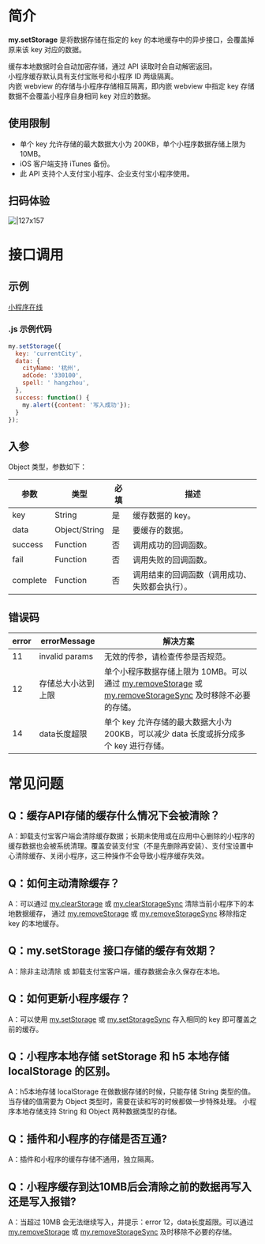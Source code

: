 # 简介

**my.setStorage** 是将数据存储在指定的 key 的本地缓存中的异步接口，会覆盖掉原来该 key 对应的数据。


缓存本地数据时会自动加密存储，通过 API 读取时会自动解密返回。   
小程序缓存默认具有支付宝账号和小程序 ID 两级隔离。   
内嵌 webview 的存储与小程序存储相互隔离，即内嵌 webview 中指定 key 存储数据不会覆盖小程序自身相同 key 对应的数据。

## 使用限制
- 单个 key 允许存储的最大数据大小为 200KB，单个小程序数据存储上限为 10MB。
- iOS 客户端支持 iTunes 备份。
- 此 API 支持个人支付宝小程序、企业支付宝小程序使用。

## 扫码体验
![|127x157](https://gw.alipayobjects.com/zos/skylark-tools/public/files/2903725b254087040533640ca9de06a1.jpeg#align=left&display=inline&height=157&margin=%5Bobject%20Object%5D&originHeight=157&originWidth=127&status=done&style=none&width=127)

# 接口调用

## 示例
[小程序在线](https://opendocs.alipay.com/examples/e4f97280-1e31-4262-a4ee-498a786dd4a0) 

### .js 示例代码
```javascript
my.setStorage({
  key: 'currentCity',
  data: {
    cityName: '杭州',
    adCode: '330100',
    spell: ' hangzhou',
  },
  success: function() {
    my.alert({content: '写入成功'});
  }
});
```

## 入参
Object 类型，参数如下：

| **参数** | **类型** | **必填** | **描述** |
| --- | --- | --- | --- |
| key | String | 是 | 缓存数据的 key。 |
| data | Object/String | 是 | 要缓存的数据。 |
| success | Function | 否 | 调用成功的回调函数。 |
| fail | Function | 否 | 调用失败的回调函数。 |
| complete | Function | 否 | 调用结束的回调函数（调用成功、失败都会执行）。 |


## 错误码



| **error** | **errorMessage** | **解决方案** |
| --- | --- | --- |
| 11 | invalid params | 无效的传参，请检查传参是否规范。| 
| 12 | 存储总大小达到上限 | 单个小程序数据存储上限为 10MB。可以通过 [my.removeStorage](https://opendocs.alipay.com/mini/api/of9hze) 或 [my.removeStorageSync](https://opendocs.alipay.com/mini/api/ytfrk4) 及时移除不必要的存储。| 
| 14 | data长度超限 | 单个 key 允许存储的最大数据大小为 200KB，可以减少 data 长度或拆分成多个 key 进行存储。| 



# 常见问题

## Q：缓存API存储的缓存什么情况下会被清除？
A：卸载支付宝客户端会清除缓存数据；长期未使用或在应用中心删除的小程序的缓存数据也会被系统清理。覆盖安装支付宝（不是先删除再安装）、支付宝设置中心清除缓存、关闭小程序，这三种操作不会导致小程序缓存失效。
 
## Q：如何主动清除缓存？
A：可以通过 [my.clearStorage](https://opendocs.alipay.com/mini/api/storage) 或 [my.clearStorageSync](https://opendocs.alipay.com/mini/api/ulv85u) 清除当前小程序下的本地数据缓存， 通过 [my.removeStorage](https://opendocs.alipay.com/mini/api/of9hze) 或 [my.removeStorageSync](https://opendocs.alipay.com/mini/api/ytfrk4) 移除指定 key 的本地缓存。

## Q：my.setStorage 接口存储的缓存有效期？
A：除非主动清除 或 卸载支付宝客户端，缓存数据会永久保存在本地。

## Q：如何更新小程序缓存？
A：可以使用 [my.setStorage](https://opendocs.alipay.com/mini/api/eocm6v) 或 [my.setStorageSync](https://opendocs.alipay.com/mini/api/cog0du) 存入相同的 key 即可覆盖之前的缓存。

## Q：小程序本地存储 setStorage 和 h5 本地存储 localStorage 的区别。
A：h5本地存储 localStorage 在做数据存储的时候，只能存储 String 类型的值。当存储的值需要为 Object 类型时，需要在读和写的时候都做一步特殊处理。
  小程序本地存储支持 String 和 Object 两种数据类型的存储。

## Q：插件和小程序的存储是否互通?
A：插件和小程序的缓存存储不通用，独立隔离。

## Q：小程序缓存到达10MB后会清除之前的数据再写入还是写入报错?
A：当超过 10MB 会无法继续写入，并提示：error 12，data长度超限。可以通过 [my.removeStorage](https://opendocs.alipay.com/mini/api/of9hze) 或 [my.removeStorageSync](https://opendocs.alipay.com/mini/api/ytfrk4) 及时移除不必要的存储。

